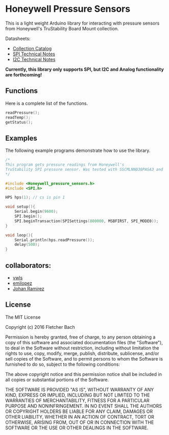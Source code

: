 # Honeywell Pressure Sensors
This is a light weight Arduino library for interacting with pressure sensors from Honeywell's TruStability Board Mount collection.

Datasheets:
- [Collection Catalog](http://sensing.honeywell.com/honeywell-sensing-trustability-ssc-series-standard-accuracy-board-mount-pressure-sensors-50099533-a-en.pdf)
- [SPI Technical Notes](http://sensing.honeywell.com/spi-comms-digital-ouptu-pressure-sensors-tn-008202-3-en-final-30may12.pdf)
- [I2C Technical Notes](http://sensing.honeywell.com/i2c-comms-digital-output-pressure-sensors-tn-008201-3-en-final-30may12.pdf)
 
__Currently, this library only supports SPI, but I2C and Analog functionality are forthcoming!__

## Functions
Here is a complete list of the functions. 
```cpp
readPressure();
readTemp();
getStatus();
```

## Examples
The following example programs demonstrate how to use the library.  

```cpp
/*
This program gets pressure readings from Honeywell's 
TruStability SPI pressure sensor. Was tested with SSCMLNN030PASA3 and  HSCDRRN015PDSA5
*/

#include <Honeywell_pressure_sensors.h>
#include <SPI.h>

HPS hps(1); // cs is pin 1

void setup(){
    Serial.begin(9600);
    SPI.begin();
    SPI.beginTransaction(SPISettings(800000, MSBFIRST, SPI_MODE0));
}

void loop(){
    Serial.println(hps.readPressure());
    delay(500);
}
```
## collaborators:
* [vwls](https://github.com/vwls)
* [emilopez](https://github.com/emilopez)
* [Johan Ramirez](https://github.com/joaramirezra)


## License
The MIT License

Copyright (c) 2016 Fletcher Bach

Permission is hereby granted, free of charge, to any person obtaining a copy
of this software and associated documentation files (the "Software"), to deal
in the Software without restriction, including without limitation the rights
to use, copy, modify, merge, publish, distribute, sublicense, and/or sell
copies of the Software, and to permit persons to whom the Software is
furnished to do so, subject to the following conditions:

The above copyright notice and this permission notice shall be included in
all copies or substantial portions of the Software.

THE SOFTWARE IS PROVIDED "AS IS", WITHOUT WARRANTY OF ANY KIND, EXPRESS OR
IMPLIED, INCLUDING BUT NOT LIMITED TO THE WARRANTIES OF MERCHANTABILITY,
FITNESS FOR A PARTICULAR PURPOSE AND NONINFRINGEMENT. IN NO EVENT SHALL THE
AUTHORS OR COPYRIGHT HOLDERS BE LIABLE FOR ANY CLAIM, DAMAGES OR OTHER
LIABILITY, WHETHER IN AN ACTION OF CONTRACT, TORT OR OTHERWISE, ARISING FROM,
OUT OF OR IN CONNECTION WITH THE SOFTWARE OR THE USE OR OTHER DEALINGS IN
THE SOFTWARE.


